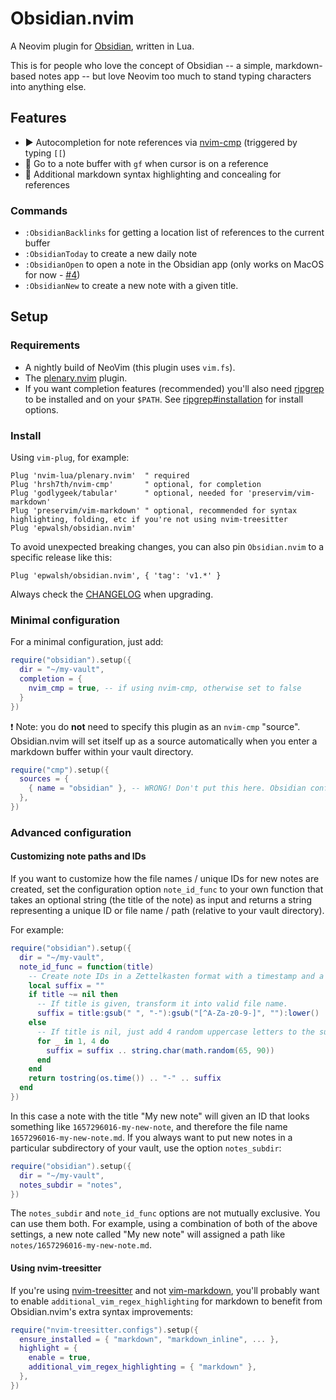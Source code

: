 # Obsidian.nvim

A Neovim plugin for [Obsidian](https://obsidian.md), written in Lua.

This is for people who love the concept of Obsidian -- a simple, markdown-based notes app -- but love Neovim too much to stand typing characters into anything else.

## Features

- ▶️ Autocompletion for note references via [nvim-cmp](https://github.com/hrsh7th/nvim-cmp) (triggered by typing `[[`)
- 🏃 Go to a note buffer with `gf` when cursor is on a reference
- 💅 Additional markdown syntax highlighting and concealing for references

### Commands

- `:ObsidianBacklinks` for getting a location list of references to the current buffer
- `:ObsidianToday` to create a new daily note
- `:ObsidianOpen` to open a note in the Obsidian app (only works on MacOS for now - [#4](https://github.com/epwalsh/obsidian.nvim/issues/4))
- `:ObsidianNew` to create a new note with a given title.

## Setup

### Requirements

- A nightly build of NeoVim (this plugin uses `vim.fs`).
- The [plenary.nvim](https://github.com/nvim-lua/plenary.nvim) plugin.
- If you want completion features (recommended) you'll also need [ripgrep](https://github.com/BurntSushi/ripgrep) to be installed and on your `$PATH`.
See [ripgrep#installation](https://github.com/BurntSushi/ripgrep) for install options.

### Install

Using `vim-plug`, for example:

```vim
Plug 'nvim-lua/plenary.nvim'  " required
Plug 'hrsh7th/nvim-cmp'       " optional, for completion
Plug 'godlygeek/tabular'      " optional, needed for 'preservim/vim-markdown'
Plug 'preservim/vim-markdown' " optional, recommended for syntax highlighting, folding, etc if you're not using nvim-treesitter
Plug 'epwalsh/obsidian.nvim'
```

To avoid unexpected breaking changes, you can also pin `Obsidian.nvim` to a specific release like this:

```vim 
Plug 'epwalsh/obsidian.nvim', { 'tag': 'v1.*' }
```

Always check the [CHANGELOG](./CHANGELOG.md) when upgrading.

### Minimal configuration

For a minimal configuration, just add:

```lua
require("obsidian").setup({
  dir = "~/my-vault",
  completion = {
    nvim_cmp = true, -- if using nvim-cmp, otherwise set to false
  }
})
```

❗ Note: you do **not** need to specify this plugin as an `nvim-cmp` "source".
Obsidian.nvim will set itself up as a source automatically when you enter a markdown buffer within your vault directory.

```lua
require("cmp").setup({
  sources = {
    { name = "obsidian" }, -- WRONG! Don't put this here. Obsidian configures itself for nvim-cmp
  },
})
```

### Advanced configuration

#### Customizing note paths and IDs

If you want to customize how the file names / unique IDs for new notes are created, set the configuration option `note_id_func` to your own function that takes an optional string (the title of the note) as input and returns a string representing a unique ID or file name / path (relative to your vault directory).

For example:

```lua
require("obsidian").setup({
  dir = "~/my-vault",
  note_id_func = function(title)
    -- Create note IDs in a Zettelkasten format with a timestamp and a suffix.
    local suffix = ""
    if title ~= nil then
      -- If title is given, transform it into valid file name.
      suffix = title:gsub(" ", "-"):gsub("[^A-Za-z0-9-]", ""):lower()
    else
      -- If title is nil, just add 4 random uppercase letters to the suffix.
      for _ in 1, 4 do
        suffix = suffix .. string.char(math.random(65, 90))
      end
    end
    return tostring(os.time()) .. "-" .. suffix
  end
})
```

In this case a note with the title "My new note" will given an ID that looks something like `1657296016-my-new-note`, and therefore the file name `1657296016-my-new-note.md`.
If you always want to put new notes in a particular subdirectory of your vault, use the option `notes_subdir`:

```lua
require("obsidian").setup({
  dir = "~/my-vault",
  notes_subdir = "notes",
})
```

The `notes_subdir` and `note_id_func` options are not mutually exclusive. You can use them both. For example, using a combination of both of the above settings, a new note called "My new note" will assigned a path like `notes/1657296016-my-new-note.md`.

#### Using nvim-treesitter

If you're using [nvim-treesitter](https://github.com/nvim-treesitter/nvim-treesitter/blob/master/README.md) and not [vim-markdown](https://github.com/preservim/vim-markdown), you'll probably want to enable `additional_vim_regex_highlighting` for markdown to benefit from Obsidian.nvim's extra syntax improvements:

```lua 
require("nvim-treesitter.configs").setup({
  ensure_installed = { "markdown", "markdown_inline", ... },
  highlight = {
    enable = true,
    additional_vim_regex_highlighting = { "markdown" },
  },
})
```
